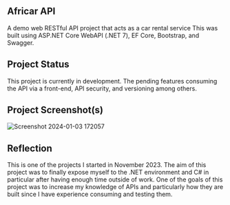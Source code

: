 ## Africar API

A demo web RESTful API project that acts as a car rental service This was built using ASP.NET Core WebAPI (.NET 7), EF Core, Bootstrap, and Swagger.

## Project Status

This project is currently in development. The pending features consuming the API via a front-end, API security, and versioning among others.

## Project Screenshot(s)

![Screenshot 2024-01-03 172057](https://github.com/ItumelengKekana/AfriCar_AfriCarAPI/assets/63978707/4cd8f480-5739-40c6-b905-9fcb72ccbae4)

## Reflection

This is one of the projects I started in November 2023. The aim of this project was to finally expose myself to the .NET environment and C# in particular after having enough time outside of work. One of the goals of this project was to increase my knowledge of APIs and particularly how they are built since I have experience consuming and testing them.


